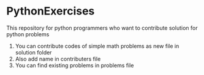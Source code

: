 # PythonExercises
This repository for python programmers who want to contribute solution for python problems 

1. You can contribute codes of simple math problems as new file in solution folder
2. Also add name in contributers file
3. You can find existing problems in problems file
